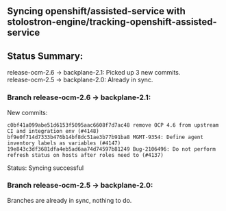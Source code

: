 ## Syncing openshift/assisted-service with stolostron-engine/tracking-openshift-assisted-service

## Status Summary:

release-ocm-2.6 -> backplane-2.1: Picked up 3 new commits.  
release-ocm-2.5 -> backplane-2.0: Already in sync.  

### Branch release-ocm-2.6 -> backplane-2.1:

New commits:

```
c0bf41a099abe51d6153f5095aac6608f7d7ac48 remove OCP 4.6 from upstream CI and integration env (#4148)
bf9e0f714d7333b476b14bf8dc51ae3b77b91ba8 MGMT-9354: Define agent inventory labels as variables (#4147)
19e843c3df3681dfa4eb5ad6aa74d74597b81249 Bug-2106496: Do not perform refresh status on hosts after roles need to (#4137)
```

Status: Syncing successful

### Branch release-ocm-2.5 -> backplane-2.0:

Branches are already in sync, nothing to do.
